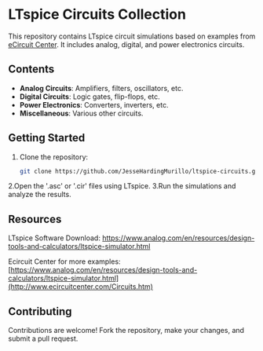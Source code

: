 # LTspice Circuits Collection

This repository contains LTspice circuit simulations based on examples from [eCircuit Center](http://www.ecircuitcenter.com/Circuits.htm). It includes analog, digital, and power electronics circuits.

## Contents

- **Analog Circuits**: Amplifiers, filters, oscillators, etc.
- **Digital Circuits**: Logic gates, flip-flops, etc.
- **Power Electronics**: Converters, inverters, etc.
- **Miscellaneous**: Various other circuits.

## Getting Started

1. Clone the repository:
   ```bash
   git clone https://github.com/JesseHardingMurillo/ltspice-circuits.git
2.Open the '.asc' or '.cir' files using LTspice.
3.Run the simulations and analyze the results.

## Resources
LTspice Software Download: https://www.analog.com/en/resources/design-tools-and-calculators/ltspice-simulator.html

Ecircuit Center for more examples: [https://www.analog.com/en/resources/design-tools-and-calculators/ltspice-simulator.html](http://www.ecircuitcenter.com/Circuits.htm)

## Contributing
Contributions are welcome! Fork the repository, make your changes, and submit a pull request.
